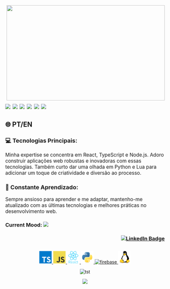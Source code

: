 <div>
  <img align="right" img src="https://64.media.tumblr.com/c61acdffa2df96f00669bfdba3cc0aa2/1e7eaecd1d53670e-ef/s400x600/129bd914aa9eca3d79e98c1f91cdcbed592432a3.jpg" width="500" height="300">
  
</div>
<h1><img src="https://88by31.neocities.org/misc/iwishicouldgobackintime.gif">
  <img src="https://88by31.neocities.org/misc/2020SUCKS.png">
  <img src="https://88by31.neocities.org/misc/education.png">
  <img src="https://88by31.neocities.org/web/dumbass.gif">
  <img src="https://88by31.neocities.org/web/hicolor.gif">
  <img src="https://88by31.neocities.org/music/plasticlove.png">
  </h2>
<h2>🌐 PT/EN </h2>
<div style="font-size: 1.1em;">
  <h3>💻 Tecnologias Principais:</h3>
Minha expertise se concentra em React, TypeScript e Node.js. Adoro construir aplicações web robustas e inovadoras com essas tecnologias. Também curto dar uma olhada em Python e Lua para adicionar um toque de criatividade e diversão ao processo.
</div>
<div style="font-size: 1.1em;">
  <h3>🚀 Constante Aprendizado:</h3> Sempre ansioso para aprender e me adaptar, mantenho-me atualizado com as últimas tecnologias e melhores práticas no desenvolvimento web.
</div>


  
<p align="right">
<h3>Current Mood:  <img height="20" src="https://64.media.tumblr.com/c61acdffa2df96f00669bfdba3cc0aa2/1e7eaecd1d53670e-ef/s400x600/129bd914aa9eca3d79e98c1f91cdcbed592432a3.jpg" /> <h3/>
</p>
<p align="right">
<a align="right" href="https://www.linkedin.com/in/daniel-kondlatsch/">
    <img src="https://img.shields.io/badge/LinkedIn-blue?style=for-the-badge&logo=linkedin&logoColor=white" alt="LinkedIn Badge"/>
  </a>
  </p>


##




##


<p align="center"> <a href="https://www.typescriptlang.org/" target="_blank" rel="noreferrer"> <img src="https://raw.githubusercontent.com/devicons/devicon/master/icons/typescript/typescript-original.svg" alt="typescript" width="40" height="40"/> </a> <a href="https://developer.mozilla.org/en-US/docs/Web/JavaScript" target="_blank" rel="noreferrer"> <img src="https://raw.githubusercontent.com/devicons/devicon/master/icons/javascript/javascript-original.svg" alt="javascript" width="40" height="40"/> </a> <a href="https://reactjs.org/" target="_blank" rel="noreferrer"> <img src="https://raw.githubusercontent.com/devicons/devicon/master/icons/react/react-original-wordmark.svg" alt="react" width="40" height="40"/> </a> <a href="https://www.python.org" target="_blank" rel="noreferrer"> <img src="https://raw.githubusercontent.com/devicons/devicon/master/icons/python/python-original.svg" alt="python" width="40" height="40"/> </a> <a href="https://firebase.google.com/" target="_blank" rel="noreferrer"> <img src="https://www.vectorlogo.zone/logos/firebase/firebase-icon.svg" alt="firebase" width="40" height="40"/> </a> <a href="https://www.linux.org/" target="_blank" rel="noreferrer"> <img src="https://raw.githubusercontent.com/devicons/devicon/master/icons/linux/linux-original.svg" alt="linux" width="40" height="40"/> </a> </p>

<p align="center">
<img height="65" src="https://i.imgur.com/GQRcK5r.jpg"
alt="tst" />
<p/>
<p align="center">
<img src="https://i.imgur.com/0S71XeR.gif" />
<p/>
